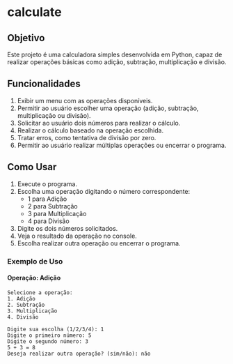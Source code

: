 # calculate
## Objetivo
Este projeto é uma calculadora simples desenvolvida em Python, capaz de realizar operações básicas como adição, subtração, multiplicação e divisão.

## Funcionalidades
1. Exibir um menu com as operações disponíveis.
2. Permitir ao usuário escolher uma operação (adição, subtração, multiplicação ou divisão).
3. Solicitar ao usuário dois números para realizar o cálculo.
4. Realizar o cálculo baseado na operação escolhida.
5. Tratar erros, como tentativa de divisão por zero.
6. Permitir ao usuário realizar múltiplas operações ou encerrar o programa.

## Como Usar
1. Execute o programa.
2. Escolha uma operação digitando o número correspondente:
   - 1 para Adição
   - 2 para Subtração
   - 3 para Multiplicação
   - 4 para Divisão
3. Digite os dois números solicitados.
4. Veja o resultado da operação no console.
5. Escolha realizar outra operação ou encerrar o programa.

### Exemplo de Uso
#### Operação: Adição
```plaintext
Selecione a operação:
1. Adição
2. Subtração
3. Multiplicação
4. Divisão

Digite sua escolha (1/2/3/4): 1
Digite o primeiro número: 5
Digite o segundo número: 3
5 + 3 = 8
Deseja realizar outra operação? (sim/não): não